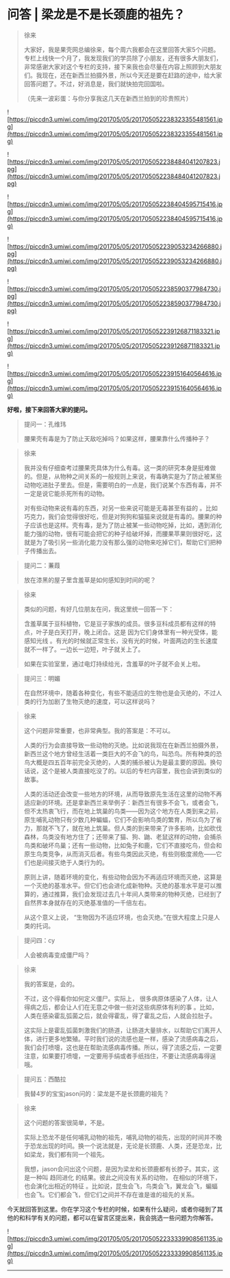 # 问答 | 梁龙是不是长颈鹿的祖先？

> 徐来
> 
> 大家好，我是果壳网总编徐来，每个周六我都会在这里回答大家5个问题。专栏上线快一个月了，我发现我们的学员除了小朋友，还有很多大朋友们，非常感谢大家对这个专栏的支持，接下来我也会尽量在内容上照顾到大朋友们。我现在，还在新西兰拍摄外景，所以今天还是要在赶路的途中，给大家回答问题了。不过，好消息是，我们就快拍完回国啦。
> 
> （先来一波彩蛋：与你分享我这几天在新西兰拍到的珍贵照片）

![https://piccdn3.umiwi.com/img/201705/05/201705052238323355481561.jpg](https://piccdn3.umiwi.com/img/201705/05/201705052238323355481561.jpg)

![https://piccdn3.umiwi.com/img/201705/05/201705052238484041207823.jpg](https://piccdn3.umiwi.com/img/201705/05/201705052238484041207823.jpg)

![https://piccdn3.umiwi.com/img/201705/05/201705052238404595715416.jpg](https://piccdn3.umiwi.com/img/201705/05/201705052238404595715416.jpg)

![https://piccdn3.umiwi.com/img/201705/05/201705052239053234266880.jpg](https://piccdn3.umiwi.com/img/201705/05/201705052239053234266880.jpg)

![https://piccdn3.umiwi.com/img/201705/05/201705052238590377984730.jpg](https://piccdn3.umiwi.com/img/201705/05/201705052238590377984730.jpg)

![https://piccdn3.umiwi.com/img/201705/05/201705052239126871183321.jpg](https://piccdn3.umiwi.com/img/201705/05/201705052239126871183321.jpg)

![https://piccdn3.umiwi.com/img/201705/05/201705052239151640564616.jpg](https://piccdn3.umiwi.com/img/201705/05/201705052239151640564616.jpg)

 **好啦，接下来回答大家的提问。**

> 提问一：孔维玮
> 
> 腰果壳有毒是为了防止天敌吃掉吗？如果这样，腰果靠什么传播种子？

> 徐来
> 
> 我并没有仔细查考过腰果壳具体为什么有毒。这一类的研究本身是挺难做的。但是，从物种之间关系的一般规则上来说，有毒确实是为了防止被某些动物吃进肚子里去。但是，需要明白的一点是，我们说某个东西有毒，并不一定是说它能杀死所有的动物。
> 
> 对有些动物来说有毒的东西，对另一些来说可能是无毒甚至有益的 。比如巧克力，我们会觉得很好吃，但是对狗狗和猫猫来说就是有毒的。腰果的种子应该也是这样。壳有毒，是为了防止被某一些动物吃掉，比如，遇到消化能力强的动物，很有可能会把它的种子给破坏掉，而腰果苹果则很好吃，这就是为了吸引另一些消化能力没有那么强的动物来吃掉它们，帮助它们把种子传播出去。

> 提问二：蒹葭
> 
> 放在漆黑的屋子里含羞草是如何感知到时间的呢？

> 徐来
> 
> 类似的问题，有好几位朋友在问，我这里统一回答一下：
> 
> 含羞草属于豆科植物，它是豆子家族的成员。很多豆科成员都有这样的特点，叶子是白天打开，晚上闭合。这是 因为它们身体里有一种光受体，能感知光线 。有光的时候就正常生长，没有光的时候，叶面两边的生长速度就不一样了。一边长一边短，叶子就关上了。
> 
> 如果在实验室里，通过电灯持续给光，含羞草的叶子就不会关上啦。

> 提问三：明媚
> 
> 在自然环境中，随着各种变化，有些不能适应的生物也是会灭绝的，不过人类的行为加剧了生物灭绝的速度，可以这样说吗？

> 徐来
> 
> 这个问题非常重要，也非常典型。我的答案是：不可以。
> 
> 人类的行为会直接导致一些动物的灭绝。比如说我现在在新西兰拍摄外景，新西兰这个地方曾经生活着一类巨大的不会飞的鸟，叫恐鸟。所有种类的恐鸟大概是四五百年前完全灭绝的，人类的捕杀被认为是最主要的原因。换句话说，这个是被人类直接吃没了的。以后的专栏内容里，我也会讲到类似的故事。
> 
> 人类的活动还会改变一些地方的环境，从而导致原先生活在这里的动物不再适应新的环境。还是拿新西兰来举例子：新西兰有很多不会飞，或者会飞，但不太热衷飞行，而在地上筑巢的鸟类——因为这个地方在人类到来之前，原生哺乳动物只有少数几种蝙蝠，它们不会影响鸟类的繁育，所以鸟为了省力，那就不飞了，就在地上筑巢。但人类的到来带来了许多影响，比如砍伐森林，鸟类没有地方住了；还带来了猫、狗、鼬、老鼠这样的动物，会捕杀鸟类和破坏鸟巢；还有一些动物，比如兔子和鹿，它们不直接吃鸟，但会和原生鸟类竞争，从而消灭后者。有些鸟类因此灭绝，有些则极度濒危——它们也是间接灭绝于人类行为的。
> 
> 原则上讲，随着环境的变化，有些动物会因为不再适应环境而灭绝，这算是一个灭绝的基准水平。但它们也会进化成新物种。灭绝的基准水平是可以推算的，通过推算，我们会发现过去几十年间人类带来的物种灭绝，已经到了自然界本身就存在的灭绝基准值的一千倍左右。
> 
> 从这个意义上说， “生物因为不适应环境，也会灭绝。”在很大程度上只是人类的托词。

> 提问四：cy
> 
> 人会被病毒变成僵尸吗？

> 徐来
> 
> 我的答案是，会的。
> 
> 不过，这个得看你如何定义僵尸。实际上， 很多病原体感染了人体，让人得病之后，都会让人们在无意之中做一些对这些病原体有利的事 。比如，人类在感染霍乱弧菌之后，就会得霍乱，得了霍乱之后，人就会拉肚子。
> 
> 这实际上是霍乱弧菌刺激我们的肠道，让肠道大量排水，以帮助它们离开人体，进行更多地繁殖。平时我们说的流感也是一样，感染了流感病毒之后，我们会打喷嚏，这也是在帮助流感病毒传播。所以，得了流感之后，一定要注意，如果要打喷嚏，一定要用手绢或者手纸挡住，不要让流感病毒得逞哦。

> 提问五：西酷拉
> 
> 我替4岁的宝宝jason问的：梁龙是不是长颈鹿的祖先？

> 徐来
> 
> 这个问题的答案很简单，不是。
> 
> 实际上恐龙不是任何哺乳动物的祖先，哺乳动物的祖先，出现的时间并不晚于恐龙出现的时间。换一个说法就是，无论是长颈鹿、人类，还是恐龙，比如梁龙，我们都有同一个祖先。
> 
> 我想，jason会问出这个问题，是因为梁龙和长颈鹿都有长脖子。其实，这是一种叫 趋同进化 的结果。彼此之间没有关系的动物， 在相似的环境下，也会演化出相近的特征 。比如说，昆虫会飞，鸟类会飞，翼龙会飞，蝙蝠也会飞。它们都会飞，但它们之间并不存在谁是谁的祖先的关系。

今天就回答到这里。你在学习这个专栏的时候，如果有什么疑问，或者你碰到了其他的和科学有关的问题，都可以在留言区提出来，我会挑选一些问题为你解答。

![https://piccdn3.umiwi.com/img/201705/05/201705052233339908561135.jpg](https://piccdn3.umiwi.com/img/201705/05/201705052233339908561135.jpg)

---
